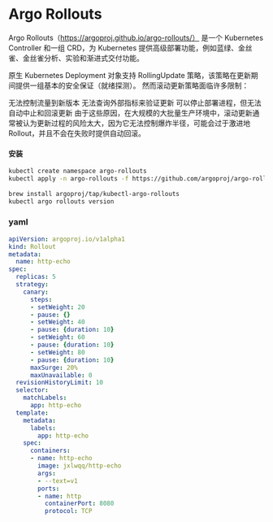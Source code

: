 # Argo Rollouts

Argo Rollouts（https://argoproj.github.io/argo-rollouts/） 是一个 Kubernetes Controller 和一组 CRD，为 Kubernetes 提供高级部署功能，例如蓝绿、金丝雀、金丝雀分析、实验和渐进式交付功能。

原生 Kubernetes Deployment 对象支持 RollingUpdate 策略，该策略在更新期间提供一组基本的安全保证（就绪探测）。 然而滚动更新策略面临许多限制：

无法控制流量到新版本
无法查询外部指标来验证更新
可以停止部署进程，但无法自动中止和回滚更新
由于这些原因，在大规模的大批量生产环境中，滚动更新通常被认为更新过程的风险太大，因为它无法控制爆炸半径，可能会过于激进地 Rollout，并且不会在失败时提供自动回滚。

#### 安装

```bash
kubectl create namespace argo-rollouts
kubectl apply -n argo-rollouts -f https://github.com/argoproj/argo-rollouts/releases/latest/download/install.yaml
 
brew install argoproj/tap/kubectl-argo-rollouts
kubectl argo rollouts version
```

### yaml
```yaml
apiVersion: argoproj.io/v1alpha1
kind: Rollout
metadata:
  name: http-echo
spec:
  replicas: 5
  strategy:
    canary:
      steps:
      - setWeight: 20
      - pause: {}
      - setWeight: 40
      - pause: {duration: 10}
      - setWeight: 60
      - pause: {duration: 10}
      - setWeight: 80
      - pause: {duration: 10}
      maxSurge: 20%
      maxUnavailable: 0
  revisionHistoryLimit: 10
  selector:
    matchLabels:
      app: http-echo
  template:
    metadata:
      labels:
        app: http-echo
    spec:
      containers:
      - name: http-echo
        image: jxlwqq/http-echo
        args:
        - --text=v1
        ports:
        - name: http
          containerPort: 8080
          protocol: TCP
```
